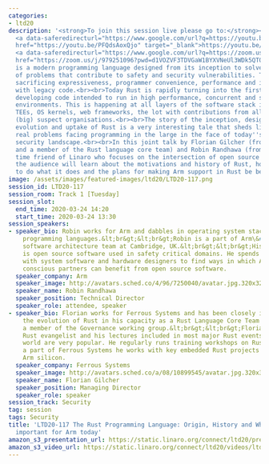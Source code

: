 ```yaml
---
categories:
- ltd20
description: '<strong>To join this session live please go to:</strong><br><ul><li>YouTube:
  <a data-saferedirecturl="https://www.google.com/url?q=https://youtu.be/PFQdsAoxQjo&source=gmail&ust=1584481372166000&usg=AFQjCNEaHD7pbM7zG_P6qVfLUp1t25kjHQ"
  href="https://youtu.be/PFQdsAoxQjo" target="_blank">https://youtu.be/PFQdsAoxQjo</a></li><li>Zoom:
  <a data-saferedirecturl="https://www.google.com/url?q=https://zoom.us/j/979251096?pwd%3Dd1VOZVF3TDVGaW1BYXVNeUl3WDk5QT09&source=gmail&ust=1584481372167000&usg=AFQjCNEbwp1MgK5ehMTqiYrSaWesNvUPgw"
  href="https://zoom.us/j/979251096?pwd=d1VOZVF3TDVGaW1BYXVNeUl3WDk5QT09" target="_blank">https://zoom.us/j/979251096?pwd=d1VOZVF3TDVGaW1BYXVNeUl3WDk5QT09</a></li></ul>Description:<br>Rust
  is a modern programming language designed from its inception to solve whole classes
  of problems that contribute to safety and security vulnerabilities. That, without
  sacrificing expressiveness, programmer convenience, performance and inter-operability
  with legacy code.<br><br>Today Rust is rapidly turning into the first choice for
  developing code intended to run in high performance, concurrent and safety critical
  environments. This is happening at all layers of the software stack including firmware,
  TEEs, OS kernels, web frameworks, the lot with contributions from all the usual
  (big) suspect organisations.<br><br>The story of the inception, design, development,
  evolution and uptake of Rust is a very interesting tale that sheds light on the
  real problems facing programming in the large in the face of today''s safety and
  security landscape.<br><br>In this joint talk by Florian Gilcher (from Ferrous Systems
  and a member of the Rust language core team) and Robin Randhawa (from Arm, a long
  time friend of Linaro who focuses on the intersection of open source and safety)
  the audience will learn about the motivations and history of Rust, how it manages
  to do what it does and the plans for making Arm support in Rust be best in class.'
image: /assets/images/featured-images/ltd20/LTD20-117.png
session_id: LTD20-117
session_room: Track 1 [Tuesday]
session_slot:
  end_time: 2020-03-24 14:20
  start_time: 2020-03-24 13:30
session_speakers:
- speaker_bio: Robin works for Arm and dabbles in operating system stacks and systems
    programming languages.&lt;br&gt;&lt;br&gt;Robin is a part of Arm\&#39;s system
    software architecture team at Cambridge, UK.&lt;br&gt;&lt;br&gt;His primary focus
    is open source software used in safety critical domains. He spends his time working
    with system software and hardware designers to find ways in which Arm\&#39;s safety
    conscious partners can benefit from open source software.
  speaker_company: Arm
  speaker_image: http://avatars.sched.co/4/96/7250040/avatar.jpg.320x320px.jpg?7c6
  speaker_name: Robin Randhawa
  speaker_position: Technical Director
  speaker_role: attendee, speaker
- speaker_bio: Florian works for Ferrous Systems and has been closely involved with
    the evolution of Rust in his capacity as a Rust Language Core Team Observer and
    a member of the Governance working group.&lt;br&gt;&lt;br&gt;Florian is a noted
    Rust evangelist and his lectures included in most major Rust events around the
    world are very popular. He regularly runs training workshops on Rust.&lt;br&gt;&lt;br&gt;As
    a part of Ferrous Systems he works with key embedded Rust projects running on
    Arm silicon.
  speaker_company: Ferrous Systems
  speaker_image: http://avatars.sched.co/a/08/10899545/avatar.jpg.320x320px.jpg?5ed
  speaker_name: Florian Gilcher
  speaker_position: Managing Director
  speaker_role: speaker
session_track: Security
tag: session
tags: Security
title: 'LTD20-117 The Rust Programming Language: Origin, History and Why it''s so
  important for Arm today'
amazon_s3_presentation_url: https://static.linaro.org/connect/ltd20/presentations/LTD20-117-0.pdf
amazon_s3_video_url: https://static.linaro.org/connect/ltd20/videos/ltd20-117.mp4
---
```

